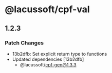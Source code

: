 # @lacussoft/cpf-val

## 1.2.3

### Patch Changes

- 13b2dfb: Set explicit return type to functions
- Updated dependencies [13b2dfb]
  - @lacussoft/cpf-gen@1.3.3
